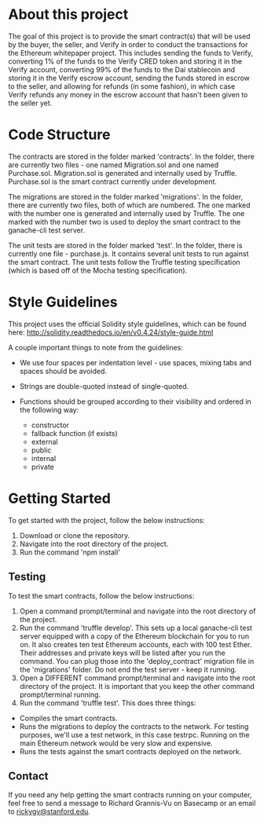 # About this project

The goal of this project is to provide the smart contract(s) that will be used by the buyer, the seller, and Verify in order to conduct the transactions for the Ethereum whitepaper project. This includes sending the funds to Verify, converting 1% of the funds to the Verify CRED token and storing it in the Verify account, converting 99% of the funds to the Dai stablecoin and storing it in the Verify escrow account, sending the funds stored in escrow to the seller, and allowing for refunds (in some fashion), in which case Verify refunds any money in the escrow account that hasn't been given to the seller yet.

# Code Structure

The contracts are stored in the folder marked 'contracts'. In the folder, there are currently two files - one named Migration.sol and one named Purchase.sol. Migration.sol is generated and internally used by Truffle. Purchase.sol is the smart contract currently under development.

The migrations are stored in the folder marked 'migrations'. In the folder, there are currently two files, both of which are numbered. The one marked with the number one is generated and internally used by Truffle. The one marked with the number two is used to deploy the smart contract to the ganache-cli test server.

The unit tests are stored in the folder marked 'test'. In the folder, there is currently one file - purchase.js. It contains several unit tests to run against the smart contract. The unit tests follow the Truffle testing specification (which is based off of the Mocha testing specification).

# Style Guidelines

This project uses the official Solidity style guidelines, which can be found here: http://solidity.readthedocs.io/en/v0.4.24/style-guide.html

A couple important things to note from the guidelines:

 * We use four spaces per indentation level - use spaces, mixing tabs and spaces should be avoided.
 
 * Strings are double-quoted instead of single-quoted.
 
 * Functions should be grouped according to their visibility and ordered in the following way:
   * constructor
   * fallback function (if exists)
   * external
   * public
   * internal
   * private

# Getting Started

To get started with the project, follow the below instructions:
 1. Download or clone the repository.
 2. Navigate into the root directory of the project.
 3. Run the command 'npm install'
 
## Testing

To test the smart contracts, follow the below instructions:
 1. Open a command prompt/terminal and navigate into the root directory of the project.
 2. Run the command 'truffle develop'. This sets up a local ganache-cli test server equipped with a copy of the Ethereum blockchain for you to run on. It also creates ten test Ethereum accounts, each with 100 test Ether. Their addresses and private keys will be listed after you run the command. You can plug those into the 'deploy_contract' migration file in the 'migrations' folder. Do not end the test server - keep it running.
 3. Open a DIFFERENT command prompt/terminal and navigate into the root directory of the project. It is important that you keep the other command prompt/terminal running.
 4. Run the command 'truffle test'. This does three things:
   * Compiles the smart contracts.
   * Runs the migrations to deploy the contracts to the network. For testing purposes, we'll use a test network, in this case testrpc. Running on the main Ethereum network would be very slow and expensive.
   * Runs the tests against the smart contracts deployed on the network.

## Contact

If you need any help getting the smart contracts running on your computer, feel free to send a message to Richard Grannis-Vu on Basecamp or an email to rickygv@stanford.edu.
